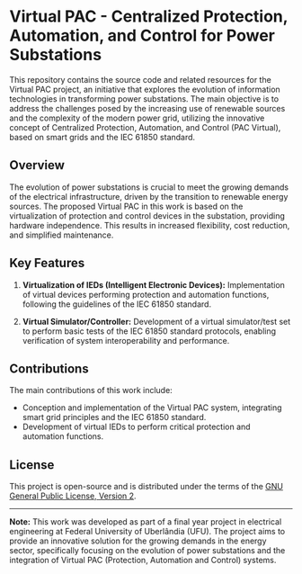 # Virtual PAC - Centralized Protection, Automation, and Control for Power Substations

This repository contains the source code and related resources for the Virtual PAC project, an initiative that explores the evolution of information technologies in transforming power substations. The main objective is to address the challenges posed by the increasing use of renewable sources and the complexity of the modern power grid, utilizing the innovative concept of Centralized Protection, Automation, and Control (PAC Virtual), based on smart grids and the IEC 61850 standard.

## Overview

The evolution of power substations is crucial to meet the growing demands of the electrical infrastructure, driven by the transition to renewable energy sources. The proposed Virtual PAC in this work is based on the virtualization of protection and control devices in the substation, providing hardware independence. This results in increased flexibility, cost reduction, and simplified maintenance.

## Key Features

1. **Virtualization of IEDs (Intelligent Electronic Devices):** Implementation of virtual devices performing protection and automation functions, following the guidelines of the IEC 61850 standard.

2. **Virtual Simulator/Controller:** Development of a virtual simulator/test set to perform basic tests of the IEC 61850 standard protocols, enabling verification of system interoperability and performance.

## Contributions

The main contributions of this work include:

- Conception and implementation of the Virtual PAC system, integrating smart grid principles and the IEC 61850 standard.
- Development of virtual IEDs to perform critical protection and automation functions.

## License

This project is open-source and is distributed under the terms of the [GNU General Public License, Version 2](LICENSE).

---

**Note:** This work was developed as part of a final year project in electrical engineering at Federal University of Uberlândia (UFU). The project aims to provide an innovative solution for the growing demands in the energy sector, specifically focusing on the evolution of power substations and the integration of Virtual PAC (Protection, Automation and Control) systems.
